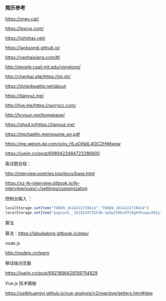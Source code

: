 ### 简历参考

https://onev.cat/

https://lexrus.com/

https://johnhax.net/

https://jacksongl.github.io/ 

https://yanhaixiang.com/#/

http://people.csail.mit.edu/yonglong/

http://chenkai.site/https://jin.sh/

https://dylanbeattie.net/about

https://tianyuz.me/

http://tiye.me/https://sorrycc.com/

http://hcysun.me/homepage/

https://shud.in/https://tianyuz.me/

https://michaellin.me/resume_en.pdf

https://mp.weixin.qq.com/s/py_HLqOjNdL4l0CZHjMwqw

https://juejin.cn/post/6989422484722286600

面试题总结：

http://interview.poetries.top/docs/base.html

https://xz-fe-interview.gitbook.io/fe-interview/vuex/~/settings/customization

控制台输入 ：

```jsx
localStorage.setItem("TOKEN_1614222719414","TOKEN_1614222719414")
localStorage.setItem("payLock__1614234731536-tp6pt58bu93t9gk9huupu2b1yz0bsgyf","1614234731536-tp6pt58bu93t9gk9huupu2b1yz0bsgyf ")
```

算法

算法：https://labuladong.gitbook.io/algo/

node js

http://nodejs.cn/learn

移动端浏览器

https://juejin.cn/post/6921886428158754829

Vue.js 技术揭秘

https://ustbhuangyi.github.io/vue-analysis/v2/reactive/getters.html#dep